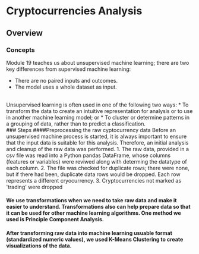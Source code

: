 # Cryptocurrencies Analysis
## Overview 

### Concepts
Module 19 teaches us about unsupervised machine learning; there are two key differences from supervised machine learning:
* There are no paired inputs and outcomes.
* The model uses a whole dataset as input.
<br>
Unsupervised learning is often used in one of the following two ways:
* To transform the data to create an intuitive representation for analysis or to use in another machine learning model; or
* To cluster or determine patterns in a grouping of data, rather than to predict a classification.
<br>
### Steps
####Preprocessing the raw cyptocurrency data 
Before an unsupervised machine process is started, it is always important to ensure that the input data is suitable for this analysis. Therefore, an initial analysis and cleanup of the raw data was performed.
1. The raw data, provided in a csv file was read into a Python pandas DataFrame, whose columns (features or variables) were reviwed along with determing the datatype of each column.
2. The file was checked for duplicate rows; there were none, but if there had been, duplicate data rows would be dropped. Each row represents a different cryocurrency. 
3. Cryptocurrencies not marked as 'trading' were dropped 

#### We use transformations when we need to take raw data and make it easier to understand. Transformations also can help prepare data so that it can be used for other machine learning algorithms. One method we used is Principle Component Analysis.

#### After transforming raw data into machine learning usuable format (standardized numeric values), we used K-Means Clustering to create visualizations of the data.

